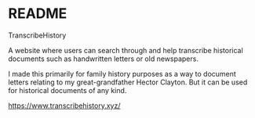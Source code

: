 # README

TranscribeHistory

A website where users can search through and help transcribe historical documents such as handwritten letters or old newspapers.

I made this primarily for family history purposes as a way to document letters relating to my great-grandfather Hector Clayton. But it can be used for historical documents of any kind.

https://www.transcribehistory.xyz/
